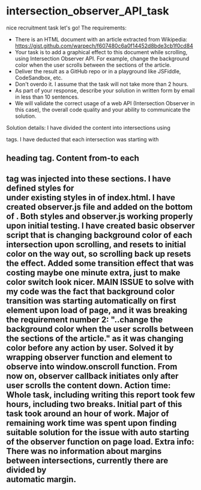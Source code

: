# intersection_observer_API_task

nice recruitment task let's go!
The requirements: 
- There is an HTML document with an article extracted from Wikipedia: https://gist.github.com/warpech/f607480c6a0f14452d8bde3cb1f0cd84
- Your task is to add a graphical effect to this document while scrolling, using Intersection Observer API. For example, change the background color when the user scrolls between the sections of the article.
- Deliver the result as a GitHub repo or in a playground like JSFiddle, CodeSandbox, etc.
- Don't overdo it. I assume that the task will not take more than 2 hours.
- As part of your response, describe your solution in written form by email in less than 10 sentences.
- We will validate the correct usage of a web API (Intersection Observer in this case), the overall code quality and your ability to communicate the solution.

Solution details: I have divided the content into intersections using <section> tags. I have deducted that each intersection was starting with <h2> heading tag. Content from-to each <h2> tag was injected into these sections. I have defined styles for <section> under existing styles in <head> of index.html. I have created observer.js file and added <script src="observer.js"></script> on the bottom of <body>. Both styles and observer.js working properly upon initial testing. I have created basic observer script that is changing background color of each intersection upon scrolling, and resets to initial color on the way out, so scrolling back up resets the effect. Added some transition effect that was costing maybe one minute extra, just to make color switch look nicer. MAIN ISSUE to solve with my code was the fact that background color transition was starting automatically on first element upon load of page, and it was breaking the requirement number 2: "..change the background color when the user scrolls between the sections of the article." as it was changing color before any action by user. Solved it by wrapping observer function and element to observe into window.onscroll function. From now on, observer callback initiates only after user scrolls the content down. 
Action time: Whole task, including writing this report took few hours, including two breaks. Initial part of this task took around an hour of work. Major of remaining work time was spent upon finding suitable solution for the issue with auto starting of the observer function on page load. 
Extra info: There was no information about margins between intersections, currently there are divided by <section> automatic margin.
